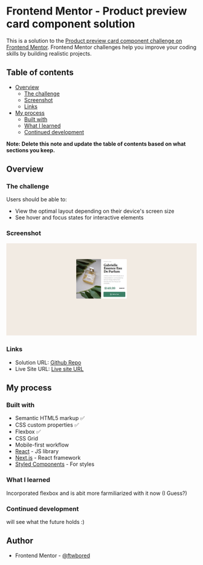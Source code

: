 # Frontend Mentor - Product preview card component solution

This is a solution to the [Product preview card component challenge on Frontend Mentor](https://www.frontendmentor.io/challenges/product-preview-card-component-GO7UmttRfa). Frontend Mentor challenges help you improve your coding skills by building realistic projects.

## Table of contents

- [Overview](#overview)
  - [The challenge](#the-challenge)
  - [Screenshot](#screenshot)
  - [Links](#links)
- [My process](#my-process)
  - [Built with](#built-with)
  - [What I learned](#what-i-learned)
  - [Continued development](#continued-development)

**Note: Delete this note and update the table of contents based on what sections you keep.**

## Overview

### The challenge

Users should be able to:

- View the optimal layout depending on their device's screen size
- See hover and focus states for interactive elements

### Screenshot

![](./solution.png)

### Links

- Solution URL: [Github Repo](https://github.com/ftwbored/product-preview-card)
- Live Site URL: [Live site URL](https://github.io/ftwbored/product-preview-card/)

## My process

### Built with

- Semantic HTML5 markup ✅
- CSS custom properties ✅
- Flexbox ✅
- CSS Grid
- Mobile-first workflow
- [React](https://reactjs.org/) - JS library
- [Next.js](https://nextjs.org/) - React framework
- [Styled Components](https://styled-components.com/) - For styles

### What I learned

Incorporated flexbox and is abit more farmiliarized with it now (I Guess?)

### Continued development

will see what the future holds :)

## Author

- Frontend Mentor - [@ftwbored](https://www.frontendmentor.io/profile/ftwbored)
